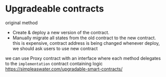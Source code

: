 # Upgradeable contracts

original method

- Create & deploy a new version of the contract.
- Manually migrate all states from the old contract to the new contract.
  this is expensive, contract address is being changed whenever deploy, we should ask users to use new contract

we can use Proxy contract with an interface where each method delegates to the `implementation` contract containing logic
https://simpleaswater.com/upgradable-smart-contracts/
